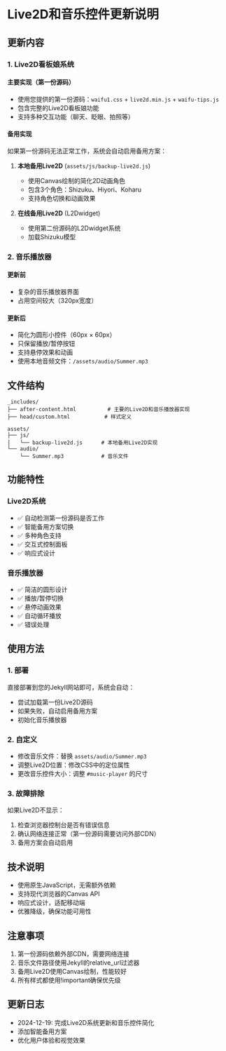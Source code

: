# Live2D和音乐控件更新说明

## 更新内容

### 1. Live2D看板娘系统

#### 主要实现（第一份源码）
- 使用您提供的第一份源码：`waifu1.css` + `live2d.min.js` + `waifu-tips.js`
- 包含完整的Live2D看板娘功能
- 支持多种交互功能（聊天、眨眼、拍照等）

#### 备用实现
如果第一份源码无法正常工作，系统会自动启用备用方案：

1. **本地备用Live2D** (`assets/js/backup-live2d.js`)
   - 使用Canvas绘制的简化2D动画角色
   - 包含3个角色：Shizuku、Hiyori、Koharu
   - 支持角色切换和动画效果

2. **在线备用Live2D** (L2Dwidget)
   - 使用第二份源码的L2Dwidget系统
   - 加载Shizuku模型

### 2. 音乐播放器

#### 更新前
- 复杂的音乐播放器界面
- 占用空间较大（320px宽度）

#### 更新后
- 简化为圆形小控件（60px × 60px）
- 只保留播放/暂停按钮
- 支持悬停效果和动画
- 使用本地音频文件：`/assets/audio/Summer.mp3`

## 文件结构

```
_includes/
├── after-content.html          # 主要的Live2D和音乐播放器实现
├── head/custom.html           # 样式定义

assets/
├── js/
│   └── backup-live2d.js      # 本地备用Live2D实现
└── audio/
    └── Summer.mp3            # 音乐文件
```

## 功能特性

### Live2D系统
- ✅ 自动检测第一份源码是否工作
- ✅ 智能备用方案切换
- ✅ 多种角色支持
- ✅ 交互式控制面板
- ✅ 响应式设计

### 音乐播放器
- ✅ 简洁的圆形设计
- ✅ 播放/暂停切换
- ✅ 悬停动画效果
- ✅ 自动循环播放
- ✅ 错误处理

## 使用方法

### 1. 部署
直接部署到您的Jekyll网站即可，系统会自动：
- 尝试加载第一份Live2D源码
- 如果失败，自动启用备用方案
- 初始化音乐播放器

### 2. 自定义
- 修改音乐文件：替换 `assets/audio/Summer.mp3`
- 调整Live2D位置：修改CSS中的定位属性
- 更改音乐控件大小：调整 `#music-player` 的尺寸

### 3. 故障排除
如果Live2D不显示：
1. 检查浏览器控制台是否有错误信息
2. 确认网络连接正常（第一份源码需要访问外部CDN）
3. 备用方案会自动启用

## 技术说明

- 使用原生JavaScript，无需额外依赖
- 支持现代浏览器的Canvas API
- 响应式设计，适配移动端
- 优雅降级，确保功能可用性

## 注意事项

1. 第一份源码依赖外部CDN，需要网络连接
2. 音乐文件路径使用Jekyll的relative_url过滤器
3. 备用Live2D使用Canvas绘制，性能较好
4. 所有样式都使用!important确保优先级

## 更新日志

- 2024-12-19: 完成Live2D系统更新和音乐控件简化
- 添加智能备用方案
- 优化用户体验和视觉效果 